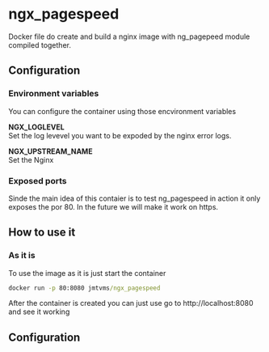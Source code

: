 # ngx_pagespeed
Docker file do create and build a nginx image with ng_pagepeed module compiled together.

## Configuration

### Environment variables
You can configure the container using those encvironment variables

**NGX_LOGLEVEL**  
Set the log levevel you want to be expoded by the nginx error logs.  

**NGX_UPSTREAM_NAME**  
Set the Nginx 



### Exposed ports
Sinde the main idea of this contaier is to test ng_pagespeed in action it only exposes the por 80.
In the future we will make it work on https.

## How to use it

### As it is

To use the image as it is just start the container

```cmd
docker run -p 80:8080 jmtvms/ngx_pagespeed
```

After the container is created you can just use go to http://localhost:8080 and see it working



## Configuration

